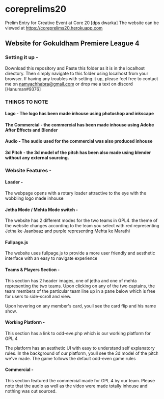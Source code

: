 # coreprelims20
Prelim Entry for Creative Event at Core 20 [dps dwarka]
The website can be viewed at https://coreprelims20.herokuapp.com

## Website for Gokuldham Premiere League 4

### Setting it up - 

Download this repository and Paste this folder as it is in the localhost directory. Then simply navigate to this folder using localhost from your browser.
If having any troubles with setting it up, please feel free to contact me on namyachhabra@gmail.com or drop me a text on discord [Hanuman#9376]


### THINGS TO NOTE

#### Logo - The logo has been made inhouse using photoshop and inkscape

#### The Commercial - the commercial has been made inhouse using Adobe After Effects and Blender

#### Audio - The audio used for the commercial was also produced inhouse

#### 3d Pitch - the 3d model of the pitch has been also made using blender without any external sourcing.



### Website Features -

#### Loader - 

The webpage opens with a rotary loader attractive to the eye with the wobbling logo made inhouse

#### Jetha Mode / Mehta Mode switch -

The website has 2 different modes for the two teams in GPL4. the theme of the website changes according to the team you select with red representing Jetha ke Jaanbaaz and purple representing Mehta ke Marathi

#### Fullpage.js

The website uses fullpage.js to provide a more user friendly and aesthetic interface with an easy to navigate experience

#### Teams & Players Section - 

This section has 2 header images, one of jetha and one of mehta representing the two teams. Upon clicking on any of the two captains, the team members of the particular team line up in a pane below which is free for users to side-scroll and view. 

Upon hovering on any member's card, youll see the card flip and his name show.

#### Working Platform - 

This section has a link to odd-eve.php which is our working platform for GPL 4

The platform has an aesthetic UI with easy to understand self explanatory rules. In the background of our platform, youll see the 3d model of the pitch we've made.
The game follows the default odd-even game rules

#### Commercial - 

This section featured the commercial made for GPL 4 by our team. Please note that the audio as well as the video were made totally inhouse and nothing was out sourced.
